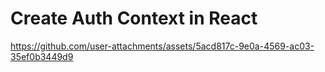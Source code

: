 # Create Auth Context in React


https://github.com/user-attachments/assets/5acd817c-9e0a-4569-ac03-35ef0b3449d9


